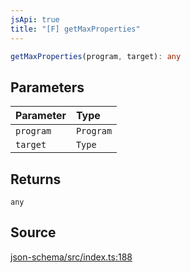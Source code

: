 ```yaml
---
jsApi: true
title: "[F] getMaxProperties"
---
```


```ts
getMaxProperties(program, target): any
```

## Parameters

| Parameter | Type      |
| :-------- | :-------- |
| `program` | `Program` |
| `target`  | `Type`    |

## Returns

`any`

## Source

[json-schema/src/index.ts:188](https://github.com/markcowl/cadl/blob/1a6d2b70/packages/json-schema/src/index.ts#L188)
